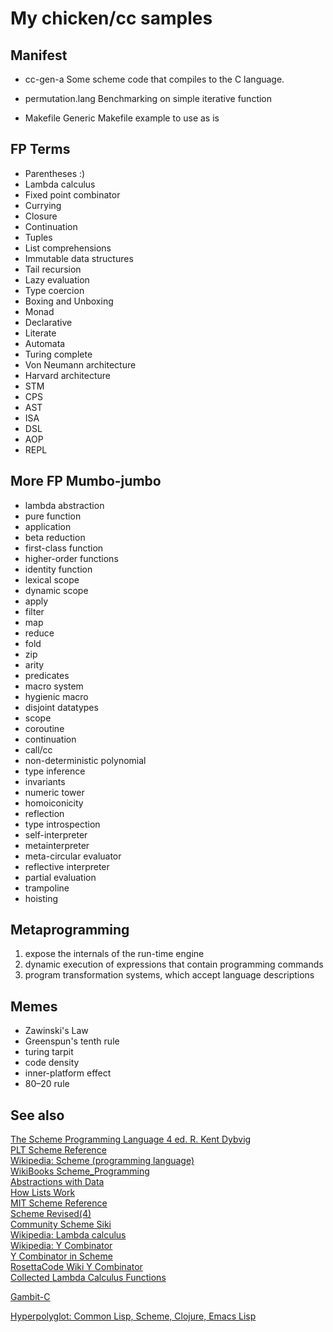 My chicken/cc samples
=====================

Manifest
--------
* cc-gen-a
Some scheme code that compiles to the C language.

* permutation.lang
Benchmarking on simple iterative function

* Makefile
Generic Makefile example to use as is

FP Terms
--------
* Parentheses :)
* Lambda calculus
* Fixed point combinator
* Currying
* Closure
* Continuation
* Tuples
* List comprehensions
* Immutable data structures
* Tail recursion
* Lazy evaluation
* Type coercion
* Boxing and Unboxing
* Monad
* Declarative
* Literate
* Automata
* Turing complete
* Von Neumann architecture
* Harvard architecture
* STM
* CPS
* AST
* ISA
* DSL
* AOP
* REPL

More FP Mumbo-jumbo
-------------------
* lambda abstraction
* pure function
* application
* beta reduction
* first-class function
* higher-order functions
* identity function
* lexical scope
* dynamic scope
* apply
* filter
* map
* reduce
* fold
* zip
* arity
* predicates
* macro system
* hygienic macro
* disjoint datatypes
* scope
* coroutine
* continuation
* call/cc
* non-deterministic polynomial
* type inference
* invariants
* numeric tower
* homoiconicity
* reflection
* type introspection
* self-interpreter
* metainterpreter
* meta-circular evaluator
* reflective interpreter
* partial evaluation
* trampoline
* hoisting

Metaprogramming
---------------
1. expose the internals of the run-time engine  
2. dynamic execution of expressions that contain programming commands  
3. program transformation systems, which accept language descriptions  

Memes
-----
* Zawinski's Law
* Greenspun's tenth rule
* turing tarpit
* code density
* inner-platform effect
* 80–20 rule

See also
--------
[The Scheme Programming Language 4 ed. R. Kent Dybvig](http://www.scheme.com/tspl4/)  
[PLT Scheme Reference](http://download.plt-scheme.org/doc/html/reference/pairs.html)  
[Wikipedia: Scheme (programming language)](http://en.wikipedia.org/wiki/Scheme_%28programming_language%29)  
[WikiBooks Scheme_Programming](http://en.wikibooks.org/wiki/Scheme_Programming)  
[Abstractions with Data](http://en.wikibooks.org/wiki/Scheme_Programming/Abstractions_with_Data)  
[How Lists Work](http://www.soe.ucsc.edu/classes/cmps112/Spring03/languages/scheme/SchemeTutorialB.html)  
[MIT Scheme Reference](http://www.cse.iitb.ac.in/~as/mit-scheme/scheme.html)  
[Scheme Revised(4)](http://www.cs.cmu.edu/afs/cs/project/ai-repository/ai/html/r4rs/r4rs_toc.html)  
[Community Scheme Siki](http://community.schemewiki.org/)  
[Wikipedia: Lambda calculus](http://en.wikipedia.org/wiki/Lambda_calculus)  
[Wikipedia: Y Combinator](http://en.wikipedia.org/wiki/Y_combinator)  
[Y Combinator in Scheme](http://www.ece.uc.edu/~franco/C511/html/Scheme/ycomb.html)  
[RosettaCode Wiki Y Combinator](http://rosettacode.org/wiki/Y_combinator)  
[Collected Lambda Calculus Functions](http://jwodder.freeshell.org/lambda.html)  

[Gambit-C](http://dynamo.iro.umontreal.ca/~gambit/wiki/index.php/Main_Page)  

[Hyperpolyglot: Common Lisp, Scheme, Clojure, Emacs Lisp](http://hyperpolyglot.org/lisp)  

